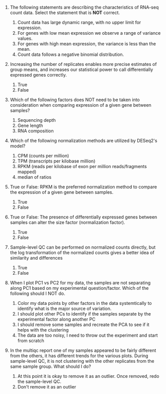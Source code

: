 1. The following statements are describing the characteristics of RNA-seq count data. Select the statement that is **NOT** correct.     
    1. Count data has large dynamic range, with no upper limit for expression.  
    1. For genes with low mean expression we observe a range of variance values.  
    1. For genes with high mean expression, the variance is less than the mean.  
    1. Count data follows a negative binomial distribution.

2. Increasing the number of replicates enables more precise estimates of group means, and increases our statistical power to call differentially expressed genes correctly.  
    1. True  
    1. False
   
3. Which of the following factors does NOT need to be taken into consideration when comparing expression of a given gene between samples? 
  
    1. Sequencing depth  
    1. Gene length  
    1. RNA composition

4. Which of the following normalization methods are utilized by DESeq2's model?
  
    1. CPM (counts per million)  
    1. TPM (transcripts per kilobase million)  
    1. RPKM (reads per kilobase of exon per million reads/fragments mapped)  
    1. median of ratios
  
5. True or False: RPKM is the preferred normalization method to compare the expression of a given gene between samples.  
    1. True  
    1. False

6. True or False: The presence of differentially expressed genes between samples can alter the size factor (normalization factor).   
    1. True  
    1. False
  
7. Sample-level QC can be performed on normalized counts directly, but the log transformation of the normalized counts gives a better idea of similarity and differences
    1. True
    1. False
    
8. When I plot PC1 vs PC2 for my data, the samples are not separating along PC1 based on my experimental question/factor. Which of the following should I NOT do.
    1. Color my data points by other factors in the data systemtically to identify what is the major source of variation.
    1. I should plot other PCs to identify if the samples separate by the experimental factor along another PC
    1. I should remove some samples and recreate the PCA to see if it helps with the clustering
    1. The data are too noisy, I need to throw out the experiment and start from scratch

9. In the multiqc report one of my samples appeared to be fairly different from the others, it has different trends for the various plots. During sample-level QC, it is not clustering with the other replicates from the same sample group. What should I do?
    1. At this point it is okay to remove it as an outlier. Once removed, redo the sample-level QC.
    2. Don't remove it as an outlier
